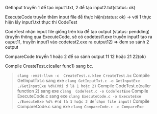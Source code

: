 GetInput truyền 1 để tạo input1.txt, 2 để tạo input2.txt(status: ok)

ExecuteCode truyền thêm input file để thực hiện(status: ok) -> với 1 thực hiện lấy input1.txt thực thi CodeTest

CodeTest nhận input file giống trên kia để tạo output (status: pendding)(truyền thông qua ExecuteCode, sẽ có codetest1.exe truyền input1 tạo ra ouput11, truyền input1 vào codetest2.exe ra output12) => đem so sánh 2 output

CompareCode truyền 1 hoặc 2 để so sánh output 11 12 hoặc 21 22(ok)


Compile  CreateTest.c(caller func1) sang bc.
> ```clang -emit-llvm -c  CreateTest.c```.
```klee CreateTest.bc```
Compile GetInputTxt.c sang exe
```clang GetInputTxt.c -o GetInputExe```
```./GetInputExe %d%(Với d là 1 hoặc 2)```
Compile CodeTest.c(caller function 2) sang exe
```clang  CodeTest.c -o CodeTestExe```
Compile ExecuteCode.c sang exe
```clang ExecuteCode.c -o ExecuteExe```
```./ExecuteExe %d% #(d là 1 hoặc 2 để chọn file input)```
Compile CompareCode.c sang exe
```clang CompareCode.c -o CompareExe```
